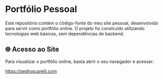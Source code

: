 # Portfólio Pessoal

Este repositório contém o código-fonte do meu site pessoal, desenvolvido para servir como portfólio online. O projeto foi construído utilizando tecnologias web básicas, sem dependências de backend.

## 🌐 Acesso ao Site

Para visualizar o portfólio online, basta abrir o seu navegador e acessar:

https://pedroscarelli.com
